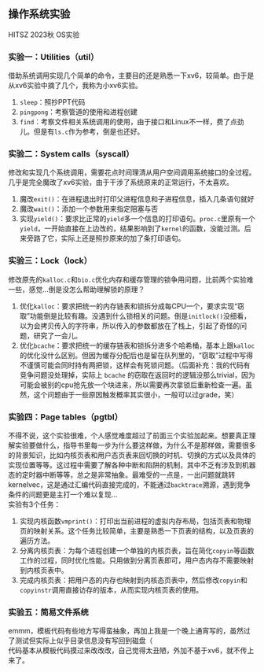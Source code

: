 ## 操作系统实验
HITSZ 2023秋 OS实验
### 实验一：Utilities（util）
借助系统调用实现几个简单的命令，主要目的还是熟悉一下xv6，较简单。由于是从xv6实验中摘了几个，我称为小xv6实验。
1. `sleep`：照抄PPT代码
1. `pingpong`：考察管道的使用和进程创建
1. `find`：考察文件相关系统调用的使用，由于接口和Linux不一样，费了点劲儿。但是有`ls.c`作为参考，倒是也还好。
### 实验二：System calls（syscall）
修改和实现几个系统调用，需要花点时间理清从用户空间调用系统接口的全过程。几乎是完全魔改了xv6实验，由于干涉了系统原来的正常运行，不太喜欢。
1. 魔改`exit()`：在进程退出时打印父进程信息和子进程信息，插入几条语句就好
1. 魔改`wait()`：添加一个参数用来指定阻塞与否
1. 实现`yield()`：要求比正常的`yield`多一个信息的打印语句。`proc.c`里原有一个`yield`，一开始直接在上边改的，结果影响到了`kernel`的函数，没能过测。后来旁路了它，实际上还是照抄原来的加了条打印语句。
### 实验三：Lock（lock）
修改原先的`kalloc.c`和`bio.c`优化内存和缓存管理的锁争用问题，比前两个实验难一些，感觉...倒是没怎么帮助理解锁的原理？
1. 优化`kalloc`：要求把统一的内存链表和锁拆分成每CPU一个，要求实现“窃取”功能倒是比较有趣。没遇到什么锁相关的问题。倒是`initlock()`没细看，以为会拷贝传入的字符串，所以传入的参数都放在了栈上，引起了奇怪的问题，研究了一会儿。
1. 优化`bcache`：要求把统一的缓存链表和锁拆分进多个哈希桶，基本上跟`kalloc`的优化没什么区别。但因为缓存分配后也是留在队列里的，“窃取”过程中写得不谨慎可能会同时持有两把锁，这样会有死锁问题。（后面补充：我的代码有竞争问题没处理掉，实际上 `bcache` 的窃取在返回时的逻辑没那么trivial，因为可能会被别的cpu抢先放一个块进来，所以需要再次拿锁后重新检查一遍。虽然，这个问题由于一些原因触发概率其实很小，一般可以过grade，笑）
### 实验四：Page tables（pgtbl）
不得不说，这个实验很难，个人感觉难度超过了前面三个实验加起来。想要真正理解实验要做什么，指导书里每一步为什么要这样做，为什么不是那样做，需要很多的背景知识，比如内核页表和用户态页表来回切换的时机、切换的方式以及具体的实现位置等等。这过程中需要了解各种中断和陷阱的机制，其中不乏有涉及到机器态的定时器中断等等，总之是非常抽象。最难受的一点是，一出问题就跳转kernelvec，这是通过汇编代码直接完成的，不能通过`backtrace`溯源，遇到竞争条件的问题更是主打一个难以复现...<br>
实验有3个任务：
1. 实现内核函数`vmprint()`：打印出当前进程的虚拟内存布局，包括页表和物理页的映射关系。这个任务比较简单，主要是熟悉一下页表的结构，以及页表的遍历方法。
2. 分离内核页表：为每个进程创建一个单独的内核页表，旨在简化`copyin`等函数工作的过程，同时优化性能。只用做到分离页表即可，用户态内存不需要映射到内核页表中。
3. 完成内核页表：把用户态的内存也映射到内核态页表中，然后修改`copyin`和`copyinstr`调用直接访存的版本，从而实现内核页表的使用。
### 实验五：简易文件系统
emmm，模板代码有些地方写得蛮抽象，再加上我是一个晚上通宵写的，虽然过了测试但实际上似乎目录信息没有写回到磁盘（<br>
代码基本从模板代码摸过来改改改，自己觉得太丑陋，外加不基于xv6，就不传上来了。
